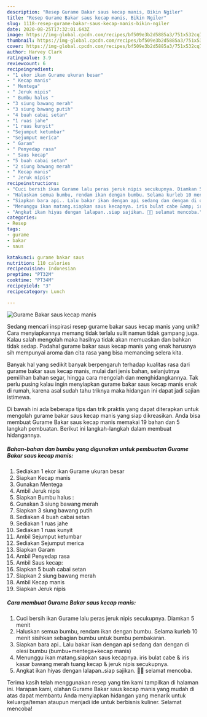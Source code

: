 ```yaml
---
description: "Resep Gurame Bakar saus kecap manis, Bikin Ngiler"
title: "Resep Gurame Bakar saus kecap manis, Bikin Ngiler"
slug: 1118-resep-gurame-bakar-saus-kecap-manis-bikin-ngiler
date: 2020-08-25T17:32:01.643Z
image: https://img-global.cpcdn.com/recipes/bf509e3b2d5885a3/751x532cq70/gurame-bakar-saus-kecap-manis-foto-resep-utama.jpg
thumbnail: https://img-global.cpcdn.com/recipes/bf509e3b2d5885a3/751x532cq70/gurame-bakar-saus-kecap-manis-foto-resep-utama.jpg
cover: https://img-global.cpcdn.com/recipes/bf509e3b2d5885a3/751x532cq70/gurame-bakar-saus-kecap-manis-foto-resep-utama.jpg
author: Harvey Clark
ratingvalue: 3.9
reviewcount: 6
recipeingredient:
- "1 ekor ikan Gurame ukuran besar"
- " Kecap manis"
- " Mentega"
- " Jeruk nipis"
- " Bumbu halus "
- "3 siung bawang merah"
- "3 siung bawang putih"
- "4 buah cabai setan"
- "1 ruas jahe"
- "1 ruas kunyit"
- "Sejumput ketumbar"
- "Sejumput merica"
- " Garam"
- " Penyedap rasa"
- " Saus kecap"
- "5 buah cabai setan"
- "2 siung bawang merah"
- " Kecap manis"
- " Jeruk nipis"
recipeinstructions:
- "Cuci bersih ikan Gurame lalu peras jeruk nipis secukupnya. Diamkan 5 menit"
- "Haluskan semua bumbu, rendam ikan dengan bumbu. Selama kurleb 10 menit sisihkan sebagian bumbu untuk bumbu pembakaran."
- "Siapkan bara api.. Lalu bakar ikan dengan api sedang dan dengan di olesi bumbu (bumbu+mentega+kecap manis)"
- "Menunggu ikan matang.siapkan saus kecapnya. iris bulat cabe &amp; iris kasar bawang merah tuang kecap &amp; jeruk nipis secukupnya."
- "Angkat ikan hiyas dengan lalapan..siap sajikan. 🙏🏻 selamat mencoba."
categories:
- Resep
tags:
- gurame
- bakar
- saus

katakunci: gurame bakar saus 
nutrition: 110 calories
recipecuisine: Indonesian
preptime: "PT32M"
cooktime: "PT34M"
recipeyield: "3"
recipecategory: Lunch

---
```



![Gurame Bakar saus kecap manis](https://img-global.cpcdn.com/recipes/bf509e3b2d5885a3/751x532cq70/gurame-bakar-saus-kecap-manis-foto-resep-utama.jpg)

Sedang mencari inspirasi resep gurame bakar saus kecap manis yang unik? Cara menyiapkannya memang tidak terlalu sulit namun tidak gampang juga. Kalau salah mengolah maka hasilnya tidak akan memuaskan dan bahkan tidak sedap. Padahal gurame bakar saus kecap manis yang enak harusnya sih mempunyai aroma dan cita rasa yang bisa memancing selera kita.

Banyak hal yang sedikit banyak berpengaruh terhadap kualitas rasa dari gurame bakar saus kecap manis, mulai dari jenis bahan, selanjutnya pemilihan bahan segar, hingga cara mengolah dan menghidangkannya. Tak perlu pusing kalau ingin menyiapkan gurame bakar saus kecap manis enak di rumah, karena asal sudah tahu triknya maka hidangan ini dapat jadi sajian istimewa.




Di bawah ini ada beberapa tips dan trik praktis yang dapat diterapkan untuk mengolah gurame bakar saus kecap manis yang siap dikreasikan. Anda bisa membuat Gurame Bakar saus kecap manis memakai 19 bahan dan 5 langkah pembuatan. Berikut ini langkah-langkah dalam membuat hidangannya.

<!--inarticleads1-->

##### Bahan-bahan dan bumbu yang digunakan untuk pembuatan Gurame Bakar saus kecap manis:

1. Sediakan 1 ekor ikan Gurame ukuran besar
1. Siapkan  Kecap manis
1. Gunakan  Mentega
1. Ambil  Jeruk nipis
1. Siapkan  Bumbu halus :
1. Gunakan 3 siung bawang merah
1. Siapkan 3 siung bawang putih
1. Sediakan 4 buah cabai setan
1. Sediakan 1 ruas jahe
1. Sediakan 1 ruas kunyit
1. Ambil Sejumput ketumbar
1. Sediakan Sejumput merica
1. Siapkan  Garam
1. Ambil  Penyedap rasa
1. Ambil  Saus kecap:
1. Siapkan 5 buah cabai setan
1. Siapkan 2 siung bawang merah
1. Ambil  Kecap manis
1. Siapkan  Jeruk nipis




<!--inarticleads2-->

##### Cara membuat Gurame Bakar saus kecap manis:

1. Cuci bersih ikan Gurame lalu peras jeruk nipis secukupnya. Diamkan 5 menit
1. Haluskan semua bumbu, rendam ikan dengan bumbu. Selama kurleb 10 menit sisihkan sebagian bumbu untuk bumbu pembakaran.
1. Siapkan bara api.. Lalu bakar ikan dengan api sedang dan dengan di olesi bumbu (bumbu+mentega+kecap manis)
1. Menunggu ikan matang.siapkan saus kecapnya. iris bulat cabe &amp; iris kasar bawang merah tuang kecap &amp; jeruk nipis secukupnya.
1. Angkat ikan hiyas dengan lalapan..siap sajikan. 🙏🏻 selamat mencoba.




Terima kasih telah menggunakan resep yang tim kami tampilkan di halaman ini. Harapan kami, olahan Gurame Bakar saus kecap manis yang mudah di atas dapat membantu Anda menyiapkan hidangan yang menarik untuk keluarga/teman ataupun menjadi ide untuk berbisnis kuliner. Selamat mencoba!
